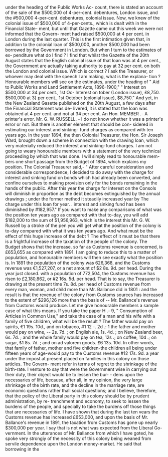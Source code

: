 under the heading of the Public Works Ac- count, there is stated an account of the sale of the $500,000 of 4-per-cent. debentures, London issue, and the #500,000 4-per-cent. debentures, colonial issue. Now, we knew of the colonial issue of $500,000 of 4-per-cents., which is dealt with in the Financial State- ment, but until that Gazette came out this week we were not informed that the Govern- ment had raised $500,000 at 4 per cent. in London during the last quarter. This is the first intimation given that, in addition to the colonial loan of $500,000, another $500,000 had been borrowed by the Government in London. But when I turn to the estimates of ex- penditure what do I find ? I find that whilst the Gazette of the 20th August states that the English colonial issue of that loan was at 4 per cent., the Government are actually taking authority to pay at 32 per cent. on both the London and colonial issue. Which is correct ? I ask the Treasurer, or whoever may deal with the speech I am making, what is the explana- tion ? Honourable members will see on the estimates, under the heading of " Aid to Public Works and Land Settlement Acts, 1896-1900," " Interest on $500,000 at 34 per cent., 1st Oc- Interest on tober (London issue), £8,750. $500,000 at 3} per cent., 1st October (colonial issue), $8,750." And yet, in the New Zealand Gasette published on the 20th August, a few days after the Financial Statement was de- livered, it is stated that the loan was obtained at 4 per cent. and not at 34 per cent. An Hon. MEMBER .- A printer's error. Mr. G. W. RUSSELL. - I do not know whether it was a printer's error or not. But there is another element that should be con- sidered in estimating our interest and sinking- fund charges as compared with ten years ago. In the year 1894, the then Colonial Treasurer, the Hon. Sir Joseph Ward, brought down a scheme in connection with the drawing loan, which very materially reduced the interest and sinking-fund charges. I am not going to weary honourable members with a statement of the very technical proceeding by which that was done. I will simply read to honourable mem- bers one short passage from the Budget of 1894, which explains my position. The Colonial Treasurer said,- " After careful consideration and considerable correspondence, I decided to do away with the charge for interest and sinking fund on bonds which had already been converted, and confine ourselves to making provision only for the bonds remaining in the hands of the public. After this year the charge for interest on the Consols will diminish in proportion as the debt becomes extinguished by the annual drawings ; under the former method it steadily increased year by The charge under this loan for year. . interest and sinking fund has been diminished by #182,957." If you want to make any comparisons of what was the position ten years ago as compared with that to-day, you will add $182,000 to the sum of $1,956,963, which is the interest this Mr. G. W. Russell by a stroke of the pen you will get what the position of the colony is to-day compared with what it was ten years ago. And what must be the effect of this huge increase of the debt ? The effect of it must be that there is a frightful increase of the taxation of the people of the colony. The Budget shows that the increase. so far as Customs revenue is concerned, is £653,655 as compared with 1891. I am going to reduce this to a matter of population, and honourable members will then see exactly what the position is. In 1891 the population of the colony was 626,368, and the Customs revenue was €1,527,207, or a net amount of $2 8s. 9d. per head. During the year just closed. with a population of 772,504, the Customs <!-- PageHeader="\-" --> revenue has risen to £2,180,862, or #2 16s. 5d. per head. That is to say, the Treasurer is drawing at the present time 7s. 8d. per head of Customs revenue from every man, woman, and child more than Mr. Ballance did in 1801 : and the result is that the revenue of the colony from Customs sources has increased to the extent of $296,126 more than the basis of \-- Mr. Ballance's revenue from Customs would produce. Let me give honourable members a sample case of what this means. If you take the paper H .- 9, " Consumption of Articles in Common Use," and take the case of a man and his wife with a family of five children, what will be the result ? The father would pay on spirits, €1 19s. 10d., and on tobacco, #1 12 -. 2d .: 1 the father and mother would pay on wine, -- 2s. 7d. ; on English ale, 1s. 4d. ; on New Zealand beer, 6s. 7d. ; and the whole family would pay on tea, 12s .; on coffee, 10d .; on sugar, ₺1 8s. 7d. ; and on ad valorem goods. £6 13s. 10d. In other words, that family of father, mother and five children-the children all being under fifteen years of age-would pay to the Customs revenue #12 17s. 9d. a year under the impost at present placed on families in this colony on those articles. The Govern- ment refer in terms of regret to the shrinkage of the birth-rate. I venture to say that were the Government wise in carrying out their duty, their object would be to lessen the bur- \- dens upon the necessaries of life, because, after all, in my opinion, the very large shrinkage of the birth rate, and the decline in the marriage rate, are economic questions rather thall social questions; and I believe, therefore, that the policy of the Liberal party in this colony should be by prudent administration, by re- trenchment and economy, to seek to lessen the burdens of the people, and specially to take the burdens off those things that are necessaries of life. I have shown that during the last ten vears the Customs revenue has increased £653,000, and upon the basis of Mr. Ballance's revenue in 1891, the taxation from Customs has gone up nearly $300,000 per year. I say that is not what was expected from the Liberal Go- vernment. In the utterances of Mr. Ballance from which I have goted, he spoke very strongiy of the necessity of this colony being weaned from servile dependence upon the London money-market. He said that borrowing in the 